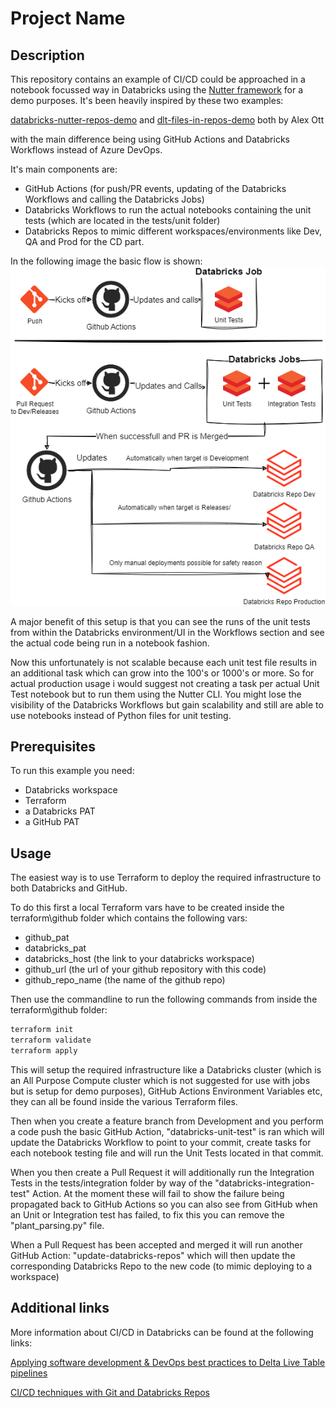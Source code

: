 # Project Name

## Description

This repository contains an example of CI/CD could be approached in a notebook focussed way in Databricks using the [Nutter framework](https://github.com/microsoft/nutter) for a demo purposes. It's been heavily inspired by these two examples:

[databricks-nutter-repos-demo](https://github.com/alexott/databricks-nutter-repos-demo/tree/master)
and 
[dlt-files-in-repos-demo](https://github.com/alexott/dlt-files-in-repos-demo) both by Alex Ott

with the main difference being using GitHub Actions and Databricks Workflows instead of Azure DevOps.

It's main components are:
- GitHub Actions (for push/PR events, updating of the Databricks Workflows and calling the Databricks Jobs)
- Databricks Workflows to run the actual notebooks containing the unit tests (which are located in the tests/unit folder)
- Databricks Repos to mimic different workspaces/environments like Dev, QA and Prod for the CD part.

In the following image the basic flow is shown:
![Image of basic Databricks workflow](images/cicd-flow.png)

A major benefit of this setup is that you can see the runs of the unit tests from within the Databricks environment/UI in the Workflows section and see the actual code being run in a notebook fashion.

Now this unfortunately is not scalable because each unit test file results in an additional task which can grow into the 100's or 1000's or more. So for actual production usage i would suggest not creating a task per actual Unit Test notebook but to run them using the Nutter CLI. You might lose the visibility of the Databricks Workflows but gain scalability and still are able to use notebooks instead of Python files for unit testing.


## Prerequisites
To run this example you need:
- Databricks workspace 
- Terraform
- a Databricks PAT
- a GitHub PAT

## Usage
The easiest way is to use Terraform to deploy the required infrastructure to both Databricks and GitHub.

To do this first a local Terraform vars have to be created inside the terraform\github folder which contains the following vars:
- github_pat
- databricks_pat
- databricks_host (the link to your databricks workspace)
- github_url (the url of your github repository with this code)
- github_repo_name (the name of the github repo)


Then use the commandline to run the following commands from inside the terraform\github folder:
```bash
terraform init
terraform validate
terraform apply
```

This will setup the required infrastructure like a Databricks cluster (which is an All Purpose Compute cluster which is not suggested for use with jobs but is setup for demo purposes), GitHub Actions Environment Variables etc, they can all be found inside the various Terraform files.

Then when you create a feature branch from Development and you perform a code push the basic GitHub Action, "databricks-unit-test" is ran which will update the Databricks Workflow to point to your commit, create tasks for each notebook testing file and will run the Unit Tests located in that commit.

When you then create a Pull Request it will additionally run the Integration Tests in the tests/integration folder by way of the "databricks-integration-test" Action. At the moment these will fail to show the failure being propagated back to GitHub Actions so you can also see from GitHub when an Unit or Integration test has failed, to fix this you can remove the "plant_parsing.py" file.

When a Pull Request has been accepted and merged it will run another GitHub Action: "update-databricks-repos" which will then update the corresponding Databricks Repo to the new code (to mimic deploying to a workspace)


## Additional links
More information about CI/CD in Databricks can be found at the following links:

[Applying software development & DevOps best practices to Delta Live Table pipelines](https://www.databricks.com/blog/applying-software-development-devops-best-practices-delta-live-table-pipelines)

[CI/CD techniques with Git and Databricks Repos](https://docs.databricks.com/en/repos/ci-cd-techniques-with-repos.html)